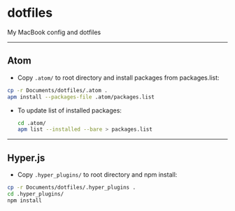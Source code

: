 # dotfiles

My MacBook config and dotfiles

--------------------------------------------------------------------------------

## Atom

- Copy `.atom/` to root directory and install packages from packages.list:

```bash
cp -r Documents/dotfiles/.atom .
apm install --packages-file .atom/packages.list
```

- To update list of installed packages:

  ```bash
  cd .atom/
  apm list --installed --bare > packages.list
  ```

--------------------------------------------------------------------------------

## Hyper.js

- Copy `.hyper_plugins/` to root directory and npm install:

```bash
cp -r Documents/dotfiles/.hyper_plugins .
cd .hyper_plugins/
npm install
```
